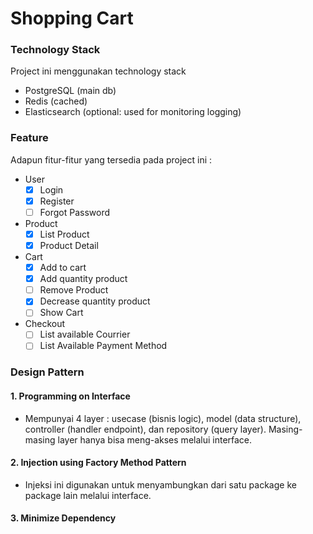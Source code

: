 # Shopping Cart

### Technology Stack
Project ini menggunakan technology stack
* PostgreSQL (main db)
* Redis (cached)
* Elasticsearch (optional: used for monitoring logging)

### Feature
Adapun fitur-fitur yang tersedia pada project ini :
* User
	- [x] Login
	- [x] Register
	- [ ] Forgot Password
* Product
	- [x] List Product
	- [x] Product Detail
* Cart
	- [x] Add to cart
	- [x] Add quantity product
	- [ ] Remove Product
	- [x] Decrease quantity product
	- [ ] Show Cart
* Checkout
	- [ ] List available Courrier
	- [ ] List Available Payment Method

### Design Pattern
####  1. Programming on Interface
* Mempunyai 4 layer : usecase (bisnis logic), model (data structure), controller (handler endpoint), dan repository (query layer). Masing-masing layer hanya bisa meng-akses melalui interface.
#### 2. Injection using Factory Method Pattern
* Injeksi ini digunakan untuk menyambungkan dari satu package ke package lain melalui interface.
#### 3.  Minimize Dependency